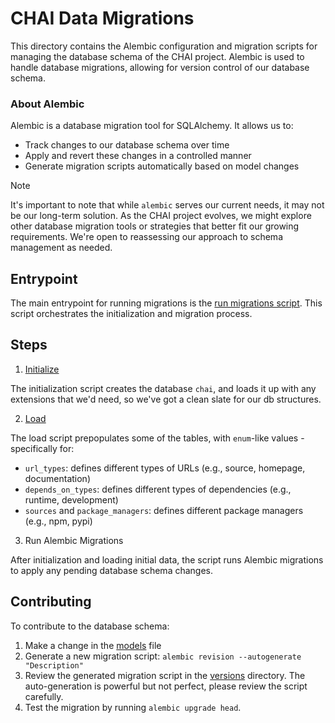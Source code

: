 # CHAI Data Migrations

This directory contains the Alembic configuration and migration scripts for managing the
database schema of the CHAI project. Alembic is used to handle database migrations,
allowing for version control of our database schema.

### About Alembic

Alembic is a database migration tool for SQLAlchemy. It allows us to:

- Track changes to our database schema over time
- Apply and revert these changes in a controlled manner
- Generate migration scripts automatically based on model changes

> [!NOTE]
> It's important to note that while `alembic` serves our current needs, it may not be
> our long-term solution. As the CHAI project evolves, we might explore other database
> migration tools or strategies that better fit our growing requirements. We're open to
> reassessing our approach to schema management as needed.

## Entrypoint

The main entrypoint for running migrations is the
[run migrations script](run_migrations.sh). This script orchestrates the initialization
and migration process.

## Steps

1. [Initialize](init-script.sql)

The initialization script creates the database `chai`, and loads it up with any
extensions that we'd need, so we've got a clean slate for our db structures.

2. [Load](load-values.sql)

The load script prepopulates some of the tables, with `enum`-like values - specifically
for:

- `url_types`: defines different types of URLs (e.g., source, homepage, documentation)
- `depends_on_types`: defines different types of dependencies (e.g., runtime,
  development)
- `sources` and `package_managers`: defines different package managers (e.g., npm, pypi)

3. Run Alembic Migrations

After initialization and loading initial data, the script runs Alembic migrations to apply any pending database schema changes.

## Contributing

To contribute to the database schema:

1. Make a change in the [models](../core/models/__init__.py) file
2. Generate a new migration script: `alembic revision --autogenerate "Description"`
3. Review the generated migration script in the [versions](versions/) directory. The
   auto-generation is powerful but not perfect, please review the script carefully.
4. Test the migration by running `alembic upgrade head`.
